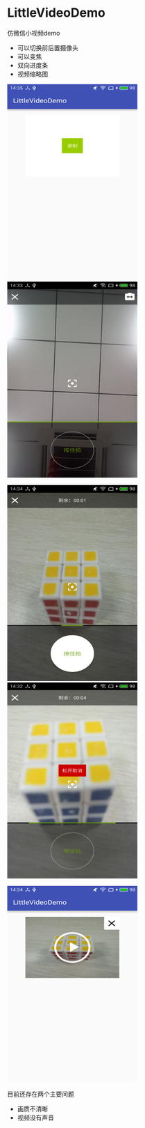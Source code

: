 # LittleVideoDemo
仿微信小视频demo
*  可以切换前后置摄像头
*  可以变焦
*  双向进度条
*  视频缩略图

![示例图1](https://raw.githubusercontent.com/xmliu/LittleVideoDemo/master/image/1.png)
![示例图2](https://raw.githubusercontent.com/xmliu/LittleVideoDemo/master/image/2.png)

![示例图3](https://raw.githubusercontent.com/xmliu/LittleVideoDemo/master/image/3.png)
![示例图4](https://raw.githubusercontent.com/xmliu/LittleVideoDemo/master/image/4.png)

![示例图5](https://raw.githubusercontent.com/xmliu/LittleVideoDemo/master/image/5.png)

目前还存在两个主要问题
*  画质不清晰
*  视频没有声音

